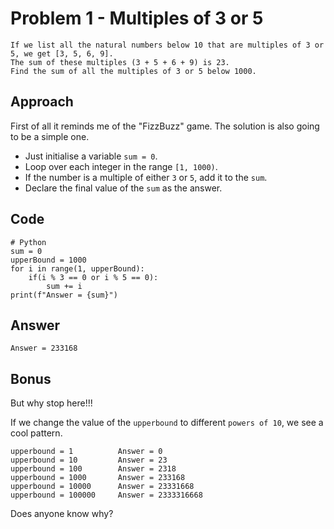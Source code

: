 # Problem 1 - Multiples of 3 or 5

```
If we list all the natural numbers below 10 that are multiples of 3 or 5, we get [3, 5, 6, 9].
The sum of these multiples (3 + 5 + 6 + 9) is 23.
Find the sum of all the multiples of 3 or 5 below 1000.
```

## Approach
First of all it reminds me of the "FizzBuzz" game. The solution is also going to be a simple one.

- Just initialise a variable `sum = 0`.
- Loop over each integer in the range `[1, 1000)`.
- If the number is a multiple of either `3` or `5`, add it to the `sum`.
- Declare the final value of the `sum` as the answer.

## Code
```
# Python
sum = 0
upperBound = 1000
for i in range(1, upperBound):
    if(i % 3 == 0 or i % 5 == 0):
        sum += i
print(f"Answer = {sum}")
```

## Answer
```
Answer = 233168
```

## Bonus
But why stop here!!!

If we change the value of the `upperbound` to different `powers of 10`, we see a cool pattern.
```
upperbound = 1          Answer = 0
upperbound = 10         Answer = 23
upperbound = 100        Answer = 2318
upperbound = 1000       Answer = 233168
upperbound = 10000      Answer = 23331668
upperbound = 100000     Answer = 2333316668
```
Does anyone know why?
